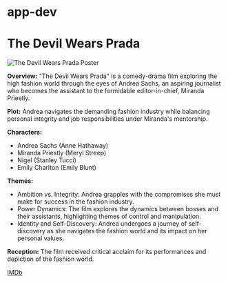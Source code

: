 # app-dev
# The Devil Wears Prada

![The Devil Wears Prada Poster](https://upload.wikimedia.org/wikipedia/en/e/e7/The_Devil_Wears_Prada_main_onesheet.jpg)

**Overview:**
"The Devil Wears Prada" is a comedy-drama film exploring the high fashion world through the eyes of Andrea Sachs, an aspiring journalist who becomes the assistant to the formidable editor-in-chief, Miranda Priestly.

**Plot:**
Andrea navigates the demanding fashion industry while balancing personal integrity and job responsibilities under Miranda's mentorship.

**Characters:**
- Andrea Sachs (Anne Hathaway)
- Miranda Priestly (Meryl Streep)
- Nigel (Stanley Tucci)
- Emily Charlton (Emily Blunt)

**Themes:**
- Ambition vs. Integrity: Andrea grapples with the compromises she must make for success in the fashion industry.
- Power Dynamics: The film explores the dynamics between bosses and their assistants, highlighting themes of control and manipulation.
- Identity and Self-Discovery: Andrea undergoes a journey of self-discovery as she navigates the fashion world and its impact on her personal values.

**Reception:**
The film received critical acclaim for its performances and depiction of the fashion world.

[IMDb](https://www.imdb.com/title/tt0458352/)

